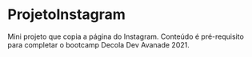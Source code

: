 # ProjetoInstagram
Mini projeto que copia a página do Instagram. Conteúdo é pré-requisito para completar o bootcamp Decola Dev Avanade 2021.
